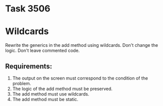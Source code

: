 # Task 3506
# Wildcards

Rewrite the generics in the add method using wildcards.
Don't change the logic.
Don't leave commented code.


## Requirements:
1. The output on the screen must correspond to the condition of the problem.
2. The logic of the add method must be preserved.
3. The add method must use wildcards.
4. The add method must be static.